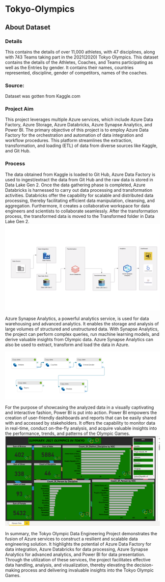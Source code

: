 # Tokyo-Olympics

## About Dataset
### Details
This contains the details of over 11,000 athletes, with 47 disciplines, along with 743 Teams taking part in the 2021(2020) Tokyo Olympics.
This dataset contains the details of the Athletes, Coaches, and Teams participating as well as the Entries by gender. It contains their names, countries represented, discipline, gender of competitors, names of the coaches.

### Source: 
Dataset was gotten from Kaggle.com

### Project Aim
This project leverages multiple Azure services, which include Azure Data Factory, Azure Storage, Azure Databricks, Azure Synapse Analytics, and Power BI. The primary objective of this project is to employ Azure Data Factory for the orchestration and automation of data integration and workflow procedures. This platform streamlines the extraction, transformation, and loading (ETL) of data from diverse sources like Kaggle, and Git Hub.

### Process
The data obtained from Kaggle is loaded to Git Hub, Azure Data Factory is used to ingest/extract the data from Git Hub and the raw data is stored in Data Lake Gen 2. Once the data gathering phase is completed, Azure Databricks is harnessed to carry out data processing and transformation activities. Databricks offer the capability for scalable and distributed data processing, thereby facilitating efficient data manipulation, cleansing, and aggregation. Furthermore, it creates a collaborative workspace for data engineers and scientists to collaborate seamlessly. After the transformation process, the transformed data is moved to the Transformed folder in Data Lake Gen 2.
<img src="ETL Diagram.png">

Azure Synapse Analytics, a powerful analytics service, is used for data warehousing and advanced analytics. It enables the storage and analysis of large volumes of structured and unstructured data. With Synapse Analytics, the project can perform complex queries, run machine learning models, and derive valuable insights from Olympic data. Azure Synapse Analytics can also be used to extract, transform and load the data in Azure.

<img src="Azure Data Factory.PNG">

For the purpose of showcasing the analyzed data in a visually captivating and interactive fashion, Power BI is put into action. Power BI empowers the creation of user-friendly dashboards and reports that can be easily shared with and accessed by stakeholders. It offers the capability to monitor data in real-time, conduct on-the-fly analysis, and acquire valuable insights into the performance, trends, and patterns of the Olympic Games.
<img src="Olympic Dashboard.PNG">


In summary, the Tokyo Olympic Data Engineering Project demonstrates the fusion of Azure services to construct a resilient and scalable data engineering solution. It highlights the potential of Azure Data Factory for data integration, Azure Databricks for data processing, Azure Synapse Analytics for advanced analytics, and Power BI for data presentation. Through the utilization of these services, the project facilitates effective data handling, analysis, and visualization, thereby elevating the decision-making process and delivering invaluable insights into the Tokyo Olympic Games.


